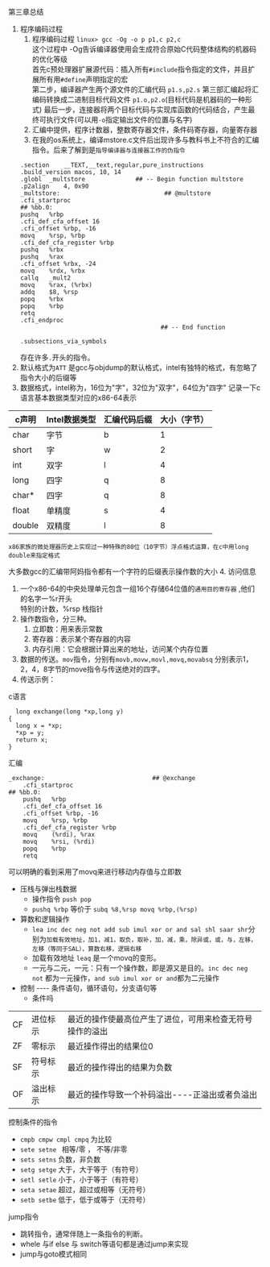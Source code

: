 第三章总结
1. 程序编码过程
    1. 程序编码过程 `linux> gcc -Og -o p p1,c p2,c` <br> 
    这个过程中 -Og告诉编译器使用会生成符合原始C代码整体结构的机器码的优化等级<br>
    首先c预处理器扩展源代码：插入所有`#include`指令指定的文件，并且扩展所有用`#define`声明指定的宏<br>
    第二步，编译器产生两个源文件的汇编代码 `p1.s,p2.s`
    第三部汇编起将汇编码转换成二进制目标代码文件 `p1.o,p2.o`(目标代码是机器码的一种形式)
    最后一步，连接器将两个目标代码与实现库函数的代码结合，产生最终可执行文件(可以用`-o`指定输出文件的位置与名字)
    2. 汇编中提供，程序计数器，整数寄存器文件，条件码寄存器，向量寄存器
    3. 在我的os系统上，编译mstore.c文件后出现许多与教科书上不符合的汇编指令。后来了解到是`指导编译器与连接器工作的伪指令` 
    ```
   	.section	__TEXT,__text,regular,pure_instructions
   	.build_version macos, 10, 14
   	.globl	_multstore              ## -- Begin function multstore
   	.p2align	4, 0x90
   _multstore:                             ## @multstore
   	.cfi_startproc
   ## %bb.0:
   	pushq	%rbp
   	.cfi_def_cfa_offset 16
   	.cfi_offset %rbp, -16
   	movq	%rsp, %rbp
   	.cfi_def_cfa_register %rbp
   	pushq	%rbx
   	pushq	%rax
   	.cfi_offset %rbx, -24
   	movq	%rdx, %rbx
   	callq	_mult2
   	movq	%rax, (%rbx)
   	addq	$8, %rsp
   	popq	%rbx
   	popq	%rbp
   	retq
   	.cfi_endproc
                                           ## -- End function
   
   .subsections_via_symbols

   ```
   存在许多`.`开头的指令。
2. 默认格式为`ATT` 是gcc与objdump的默认格式，intel有独特的格式，有忽略了指令大小的后缀等
3. 数据格式，intel称为，16位为"字"，32位为"双字"，64位为"四字" 记录一下c语言基本数据类型对应的x86-64表示

  |c声明|Intel数据类型|汇编代码后缀|大小（字节）|
  |---|---|---|---|
  |char|字节|b|1|
  |short|字|w|2|
  |int|双字|l|4|
  |long|四字|q|8|
  |char*|四字|q|8|
  |float|单精度|s|4|
  |double|双精度|l|8|
   `x86家族的微处理器历史上实现过一种特殊的80位（10字节）浮点格式运算，在c中用long double来指定格式`
   
  大多数gcc的汇编带阿妈指令都有一个字符的后缀表示操作数的大小
4. 访问信息
   1. 一个x86-64的中央处理单元包含一组16个存储64位值的`通用目的寄存器` ,他们的名字一%r开头<br>特别的计数，%rsp 栈指针
   2. 操作数指令，分三种。
        1. 立即数：用来表示常数
        2. 寄存器：表示某个寄存器的内容
        3. 内存引用：它会根据计算出来的地址，访问某个内存位置
   3. 数据的传送。`mov`指令，分别有`movb,movw,movl,movq,movabsq` 分别表示1，2，4，8字节的move指令与传送绝对的四字。
   4. 传送示例：
   
c语言
  ```
    long exchange(long *xp,long y)
{
    long x = *xp;
    *xp = y;
    return x;
}
```
汇编
```
_exchange:                              ## @exchange
	.cfi_startproc
## %bb.0:
	pushq	%rbp
	.cfi_def_cfa_offset 16
	.cfi_offset %rbp, -16
	movq	%rsp, %rbp
	.cfi_def_cfa_register %rbp
	movq	(%rdi), %rax
	movq	%rsi, (%rdi)
	popq	%rbp
	retq
```

可以明确的看到采用了movq来进行移动内存值与立即数

* 压栈与弹出栈数据
    * 操作指令 `push pop`
    * `pushq %rbp` 等价于 `subq %8,%rsp movq %rbp,(%rsp)`
* 算数和逻辑操作 
    * `lea inc dec neg not add sub imul xor or and sal shl saar shr`分别为`加载有效地址，加1，减1，取负，取补，加，减，乘，除异或，或，与，左移，左移（等同于SAL），算数右移，逻辑右移`
    * 加载有效地址 `leaq` 是一个movq的变形。
    * 一元与二元，一元：只有一个操作数，即是源又是目的。`inc dec neg not` 都为一元操作，`and sub imul xor or and`都为二元操作
* 控制 ---- 条件语句，循环语句，分支语句等
    * 条件吗
    
| | | |
|---|---|---|
| CF|进位标示 |最近的操作使最高位产生了进位，可用来检查无符号操作的溢出|
| ZF|零标示 |最近操作得出的结果位0|
| SF|符号标示 |最近的操作得出的结果为负数|
| OF|溢出标示 |最近的操作导致一个补码溢出----正溢出或者负溢出|
控制条件的指令
* `cmpb cmpw cmpl cmpq` 为比较
* `sete setne ` 相等/零   ， 不等/非零
* `sets setns`  负数，非负数
* `setg setge`  大于，大于等于（有符号）
* `setl setle`  小于，小于等于（有符号）
* `seta setae`  超过，超过或相等（无符号）
* `setb setbe`  低于，低于或等于（无符号）
  
jump指令
* 跳转指令，通常伴随上一条指令的判断。
* whele 与if else 与 switch等语句都是通过jump来实现
* jump与goto模式相同